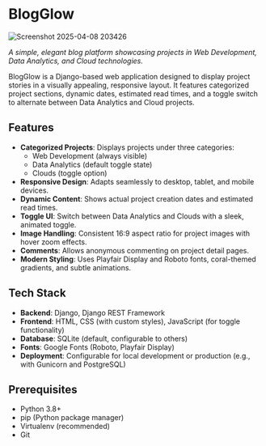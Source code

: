 # BlogGlow

![Screenshot 2025-04-08 203426](https://github.com/user-attachments/assets/21ed46f8-7069-4663-aa7f-e06cb78ffe42)

*A simple, elegant blog platform showcasing projects in Web Development, Data Analytics, and Cloud technologies.*

BlogGlow is a Django-based web application designed to display project stories in a visually appealing, responsive layout. It features categorized project sections, dynamic dates, estimated read times, and a toggle switch to alternate between Data Analytics and Cloud projects.

## Features
- **Categorized Projects**: Displays projects under three categories:
  - Web Development (always visible)
  - Data Analytics (default toggle state)
  - Clouds (toggle option)
- **Responsive Design**: Adapts seamlessly to desktop, tablet, and mobile devices.
- **Dynamic Content**: Shows actual project creation dates and estimated read times.
- **Toggle UI**: Switch between Data Analytics and Clouds with a sleek, animated toggle.
- **Image Handling**: Consistent 16:9 aspect ratio for project images with hover zoom effects.
- **Comments**: Allows anonymous commenting on project detail pages.
- **Modern Styling**: Uses Playfair Display and Roboto fonts, coral-themed gradients, and subtle animations.

## Tech Stack
- **Backend**: Django, Django REST Framework
- **Frontend**: HTML, CSS (with custom styles), JavaScript (for toggle functionality)
- **Database**: SQLite (default, configurable to others)
- **Fonts**: Google Fonts (Roboto, Playfair Display)
- **Deployment**: Configurable for local development or production (e.g., with Gunicorn and PostgreSQL)

## Prerequisites
- Python 3.8+
- pip (Python package manager)
- Virtualenv (recommended)
- Git

